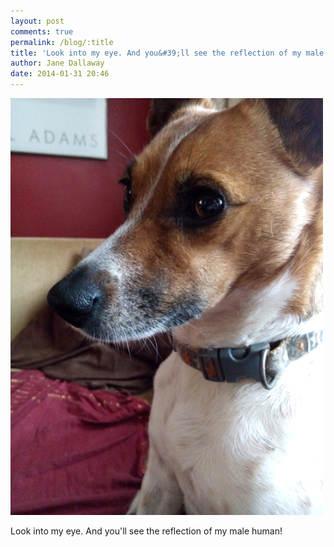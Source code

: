 ```yaml
---
layout: post
comments: true
permalink: /blog/:title
title: 'Look into my eye. And you&#39;ll see the reflection of my male human!'
author: Jane Dallaway
date: 2014-01-31 20:46
---
```


<div><a href="/media/tp_IMG_20140131_140402.jpg"><img src="/media/tp_thumb_IMG_20140131_140402.jpg" width="500" height="667"/></a></div>

Look into my eye. And you'll see the reflection of my male human!
  
      
